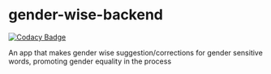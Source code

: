 # gender-wise-backend

[![Codacy Badge](https://api.codacy.com/project/badge/Grade/521e71fed94d441e9687d3699f8ce027)](https://app.codacy.com/gh/BuildForSDGCohort2/gender-wise-backend?utm_source=github.com&utm_medium=referral&utm_content=BuildForSDGCohort2/gender-wise-backend&utm_campaign=Badge_Grade_Settings)

An app that makes gender wise suggestion/corrections for gender sensitive words, promoting gender equality in the process
